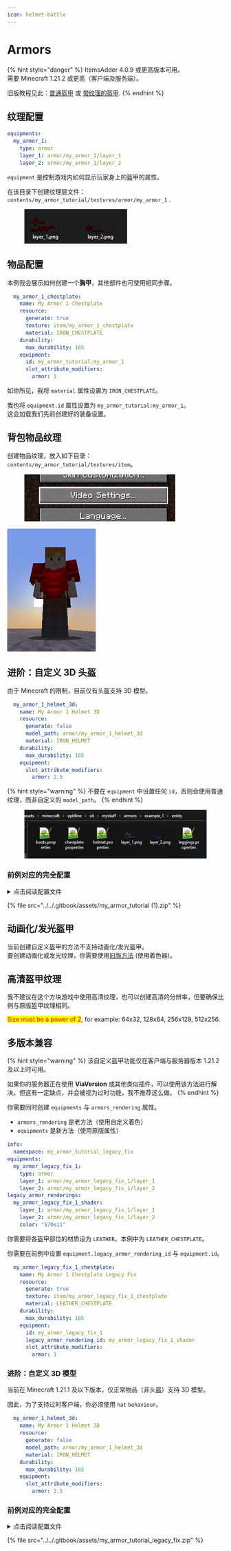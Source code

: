 ```yaml
---
icon: helmet-battle
---
```


# Armors

{% hint style="danger" %}
ItemsAdder 4.0.9 或更高版本可用。\
需要 Minecraft 1.21.2 或更高（客户端及服务端）。

旧版教程见此：[普通盔甲](armors-old/simple-armor.md) 或 [带纹理的盔甲](armors-old/textured-armor.md).
{% endhint %}

## 纹理配置

```yaml
equipments:
  my_armor_1:
    type: armor
    layer_1: armor/my_armor_1/layer_1
    layer_2: armor/my_armor_1/layer_2
```

`equipment` 是控制游戏内如何显示玩家身上的盔甲的属性。

在该目录下创建纹理层文件：`contents/my_armor_tutorial/textures/armor/my_armor_1` .

<figure><img src="../../.gitbook/assets/armor_textures_preview.png" alt=""><figcaption></figcaption></figure>

## 物品配置

本例我会展示如何创建一个**胸甲**，其他部件也可使用相同步骤。

```yaml
  my_armor_1_chestplate:
    name: My Armor 1 Chestplate
    resource:
      generate: true
      texture: item/my_armor_1_chestplate
      material: IRON_CHESTPLATE
    durability:
      max_durability: 165
    equipment:
      id: my_armor_tutorial:my_armor_1
      slot_attribute_modifiers:
        armor: 1
```

如你所见，我将 `material` 属性设置为 `IRON_CHESTPLATE`。

我也将 `equipment.id` 属性设置为 `my_armor_tutorial:my_armor_1`。\
这会加载我们先前创建好的装备设置。

## 背包物品纹理

创建物品纹理，放入如下目录：\
`contents/my_armor_tutorial/textures/item`。

<figure><img src="../../.gitbook/assets/image (72).png" alt=""><figcaption></figcaption></figure>

![](<../../.gitbook/assets/image (42) (1) (1).png>)

## 进阶：自定义 3D 头盔

由于 Minecraft 的限制，目前仅有头盔支持 3D 模型。

```yaml
  my_armor_1_helmet_3d:
    name: My Armor 1 Helmet 3D
    resource:
      generate: false
      model_path: armor/my_armor_1_helmet_3d
      material: IRON_HELMET
    durability:
      max_durability: 165
    equipment:
      slot_attribute_modifiers:
        armor: 2.5
```

{% hint style="warning" %}
不要在 `equipment` 中设置任何 `id`，否则会使用普通纹理，而非自定义的 `model_path`。
{% endhint %}

<figure><img src="../../.gitbook/assets/image (58).png" alt=""><figcaption></figcaption></figure>

### 前例对应的完全配置

<details>

<summary>点击阅读配置文件</summary>

```yaml
info:
  namespace: my_armor_tutorial
equipments:
  my_armor_1:
    type: armor
    layer_1: armor/my_armor_1/layer_1
    layer_2: armor/my_armor_1/layer_2
items:
  my_armor_1_helmet:
    name: My Armor 1 Helmet
    resource:
      generate: true
      texture: item/my_armor_1_helmet
      material: IRON_HELMET
    durability:
      max_durability: 165
    equipment:
      id: my_armor_tutorial:my_armor_1
      slot_attribute_modifiers:
        armor: 2.5
  my_armor_1_chestplate:
    name: My Armor 1 Chestplate
    resource:
      generate: true
      texture: item/my_armor_1_chestplate
      material: IRON_CHESTPLATE
    durability:
      max_durability: 165
    equipment:
      id: my_armor_tutorial:my_armor_1
      slot_attribute_modifiers:
        armor: 1
  my_armor_1_leggings:
    name: My Armor 1 Leggings
    resource:
      generate: true
      texture: item/my_armor_1_leggings
      material: IRON_LEGGINGS
    durability:
      max_durability: 165
    equipment:
      id: my_armor_tutorial:my_armor_1
      slot_attribute_modifiers:
        armor: 2.5
  my_armor_1_boots:
    name: My Armor 1 Boots
    resource:
      generate: true
      texture: item/my_armor_1_boots
      material: IRON_BOOTS
    durability:
      max_durability: 165
    equipment:
      id: my_armor_tutorial:my_armor_1
      slot_attribute_modifiers:
        armor: 2.5

```

</details>

{% file src="../../.gitbook/assets/my_armor_tutorial (1).zip" %}

## 动画化/发光盔甲

当前创建自定义盔甲的方法不支持动画化/发光盔甲。\
要创建动画化或发光纹理，你需要使用[旧版方法](armors-old/textured-armor.md) (使用着色器)。

## **高清盔甲纹理**

我不建议在这个方块游戏中使用高清纹理，也可以创建高清的分辨率，但要确保比例与原版盔甲纹理相同。

<mark style="color:red;">Size must be a power of 2</mark>, for example: 64x32, 128x64, 256x128, 512x256.&#x20;

## 多版本兼容

{% hint style="warning" %}
该自定义盔甲功能仅在客户端与服务器版本 1.21.2 及以上时可用。

如果你的服务器正在使用 **ViaVersion** 或其他类似插件，可以使用该方法进行解决。但这有一定缺点，并会被视为过时功能，我不推荐这么做。
{% endhint %}

你需要同时创建 `equipments` 与 `armors_rendering` 属性。

* `armors_rendering` 是老方法（使用自定义着色）
* `equipments` 是新方法（使用原版属性）

```yaml
info:
  namespace: my_armor_tutorial_legacy_fix
equipments:
  my_armor_legacy_fix_1:
    type: armor
    layer_1: armor/my_armor_legacy_fix_1/layer_1
    layer_2: armor/my_armor_legacy_fix_1/layer_2
legacy_armor_renderings:
  my_armor_legacy_fix_1_shader:
    layer_1: armor/my_armor_legacy_fix_1/layer_1
    layer_2: armor/my_armor_legacy_fix_1/layer_2
    color: "570e11"
```

你需要将各盔甲部位的材质设为 `LEATHER`，本例中为 `LEATHER_CHESTPLATE`。

你需要在前例中设置 `equipment.legacy_armor_rendering_id` 与 `equipment.id`。

```yaml
  my_armor_legacy_fix_1_chestplate:
    name: My Armor 1 Chestplate Legacy Fix
    resource:
      generate: true
      texture: item/my_armor_legacy_fix_1_chestplate
      material: LEATHER_CHESTPLATE
    durability:
      max_durability: 165
    equipment:
      id: my_armor_legacy_fix_1
      legacy_armor_rendering_id: my_armor_legacy_fix_1_shader
      slot_attribute_modifiers:
        armor: 1
```

### 进阶：自定义 3D 模型

当前在 Minecraft 1.21.1 及以下版本，仅正常物品（非头盔）支持 3D 模型。

因此，为了支持过时客户端，你必须使用 `hat` `behaviour`。

```yaml
  my_armor_1_helmet_3d:
    name: My Armor 1 Helmet 3D
    resource:
      generate: false
      model_path: armor/my_armor_1_helmet_3d
      material: IRON_HELMET
    durability:
      max_durability: 165
    equipment:
      slot_attribute_modifiers:
        armor: 2.5
```

### 前例对应的完全配置

<details>

<summary>点击阅读配置文件</summary>

```yaml
info:
  namespace: my_armor_tutorial_legacy_fix
equipments:
  my_armor_legacy_fix_1:
    type: armor
    layer_1: armor/my_armor_legacy_fix_1/layer_1
    layer_2: armor/my_armor_legacy_fix_1/layer_2
armors_rendering:
  my_armor_legacy_fix_1_shader:
    layer_1: armor/my_armor_legacy_fix_1/layer_1
    layer_2: armor/my_armor_legacy_fix_1/layer_2
    color: "570e11"
items:
  my_armor_legacy_fix_1_helmet:
    name: My Armor 1 Helmet Legacy Fix
    resource:
      generate: true
      texture: item/my_armor_legacy_fix_1_helmet
      material: LEATHER_HELMET
    durability:
      max_durability: 165
    equipment:
      id: my_armor_tutorial_legacy_fix:my_armor_legacy_fix_1
      slot_attribute_modifiers:
        armor: 2.5
    specific_properties:
      armor:
        slot: head
        custom_armor: my_armor_legacy_fix_1_shader
  my_armor_legacy_fix_1_chestplate:
    name: My Armor 1 Chestplate Legacy Fix
    resource:
      generate: true
      texture: item/my_armor_legacy_fix_1_chestplate
      material: LEATHER_CHESTPLATE
    durability:
      max_durability: 165
    equipment:
      id: my_armor_tutorial_legacy_fix:my_armor_legacy_fix_1
      slot_attribute_modifiers:
        armor: 1
    specific_properties:
      armor:
        slot: chest
        custom_armor: my_armor_legacy_fix_1_shader
  my_armor_legacy_fix_1_leggings:
    name: My Armor 1 Leggings Legacy Fix
    resource:
      generate: true
      texture: item/my_armor_legacy_fix_1_leggings
      material: LEATHER_LEGGINGS
    durability:
      max_durability: 165
    equipment:
      id: my_armor_tutorial_legacy_fix:my_armor_legacy_fix_1
      slot_attribute_modifiers:
        armor: 2.5
    specific_properties:
      armor:
        slot: legs
        custom_armor: my_armor_legacy_fix_1_shader
  my_armor_legacy_fix_1_boots:
    name: My Armor 1 Boots Legacy Fix
    resource:
      generate: true
      texture: item/my_armor_legacy_fix_1_boots
      material: LEATHER_BOOTS
    durability:
      max_durability: 165
    equipment:
      id: my_armor_tutorial_legacy_fix:my_armor_legacy_fix_1
      slot_attribute_modifiers:
        armor: 2.5
    specific_properties:
      armor:
        slot: feet
        custom_armor: my_armor_legacy_fix_1_shader
  my_armor_legacy_fix_1_helmet_3d:
    name: My Armor Legacy Fix 1 Helmet 3d
    resource:
      generate: false
      model_path: armor/my_armor_legacy_fix_1_helmet_3d
      material: PAPER
    durability:
      max_durability: 165
    behaviours:
      hat: true
    attribute_modifiers:
      head:
        armor: 2.5

```

</details>

{% file src="../../.gitbook/assets/my_armor_tutorial_legacy_fix.zip" %}